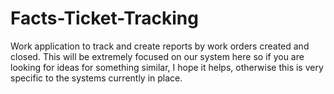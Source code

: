 # Facts-Ticket-Tracking
Work application to track and create reports by work orders created and closed. This will be extremely focused on our system here so if you are looking for ideas for something similar, I hope it helps, otherwise this is very specific to the systems currently in place.
